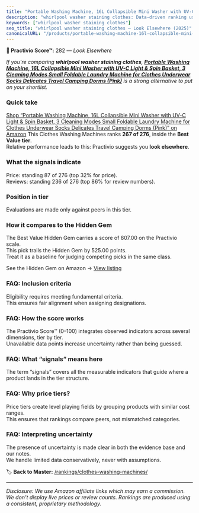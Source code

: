 ```yaml
---
title: "Portable Washing Machine, 16L Collapsible Mini Washer with UV-C Light & Spin Basket, 3 Cleaning Modes Small Foldable Laundry Machine for Clothes Underwear Socks Delicates Travel Camping Dorms (Pink)"
description: "whirlpool washer staining clothes: Data-driven ranking using the Practivio Score™. Positioned by quality, value, demand, findability, momentum."
keywords: ["whirlpool washer staining clothes"]
seo_title: "whirlpool washer staining clothes — Look Elsewhere (2025)"
canonicalURL: "/products/portable-washing-machine-16l-collapsible-mini-washer-with-uv-c-light-spin-basket-3-cleaning-modes-small-foldable-laundry-machine-for-clothes-underwear-socks-delicates-travel-camping-dorms-pink-B0FFGMFGNB/"
---
```


**🚫 Practivio Score™:** 282 — _Look Elsewhere_


*If you're comparing **whirlpool washer staining clothes**, **[Portable Washing Machine, 16L Collapsible Mini Washer with UV-C Light & Spin Basket, 3 Cleaning Modes Small Foldable Laundry Machine for Clothes Underwear Socks Delicates Travel Camping Dorms (Pink)](https://www.amazon.com/dp/B0FFGMFGNB?tag=practivio-20)** is a strong alternative to put on your shortlist.*
### Quick take
[Shop “Portable Washing Machine, 16L Collapsible Mini Washer with UV-C Light & Spin Basket, 3 Cleaning Modes Small Foldable Laundry Machine for Clothes Underwear Socks Delicates Travel Camping Dorms (Pink)” on Amazon](https://www.amazon.com/dp/B0FFGMFGNB?tag=practivio-20)
This Clothes Washing Machines ranks **267 of 276**, inside the **Best Value tier**.  
Relative performance leads to this: Practivio suggests you **look elsewhere**.

### What the signals indicate
Price: standing 87 of 276 (top 32% for price).  
Reviews: standing 236 of 276 (top 86% for review numbers).  

### Position in tier
Evaluations are made only against peers in this tier.

### How it compares to the Hidden Gem
The Best Value Hidden Gem carries a score of 807.00 on the Practivio scale.  
This pick trails the Hidden Gem by 525.00 points.  
Treat it as a baseline for judging competing picks in the same class.  

See the Hidden Gem on Amazon → [View listing](https://www.amazon.com/dp/B01N68XF0O?tag=practivio-20)

### FAQ: Inclusion criteria
Eligibility requires meeting fundamental criteria.  
This ensures fair alignment when assigning designations.

### FAQ: How the score works
The Practivio Score™ (0–100) integrates observed indicators across several dimensions, tier by tier.  
Unavailable data points increase uncertainty rather than being guessed.

### FAQ: What “signals” means here
The term “signals” covers all the measurable indicators that guide where a product lands in the tier structure.

### FAQ: Why price tiers?
Price tiers create level playing fields by grouping products with similar cost ranges.  
This ensures that rankings compare peers, not mismatched categories.

### FAQ: Interpreting uncertainty
The presence of uncertainty is made clear in both the evidence base and our notes.  
We handle limited data conservatively, never with assumptions.


🏷️ **Back to Master:** [/rankings/clothes-washing-machines/](/rankings/clothes-washing-machines/)

---
_Disclosure: We use Amazon affiliate links which may earn a commission. We don’t display live prices or review counts. Rankings are produced using a consistent, proprietary methodology._
